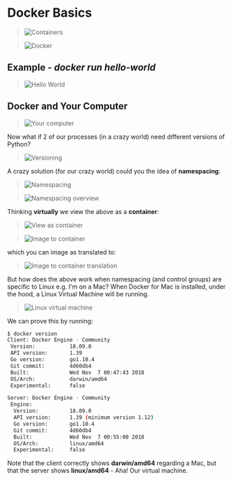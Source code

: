 # Docker Basics

> ![Containers](images/containers.png)

> ![Docker](images/docker.png)

## Example - *docker run hello-world*

> ![Hello World](images/hello-world.png)

## Docker and Your Computer

> ![Your computer](images/your-computer.png)

Now what if 2 of our processes (in a crazy world) need different versions of Python?

> ![Versioning](images/versioning.png)

A crazy solution (for our crazy world) could you the idea of **namespacing**:

> ![Namespacing](images/namespacing.png)

> ![Namespacing overview](images/namespacing-overview.png)

Thinking **virtually** we view the above as a **container**:

> ![View as container](images/view-as-container.png)

> ![Image to container](images/image-to-container.png)

which you can image as translated to:

> ![Image to container translation](images/image-to-container-translation.png)

But how does the above work when namespacing (and control groups) are specific to Linux e.g. I'm on a Mac? When Docker for Mac is installed, under the hood, a Linux Virtual Machine will be running.

> ![Linux virtual machine](images/linux-virtual-machine.png)

We can prove this by running:

```bash
$ docker version
Client: Docker Engine - Community
 Version:           18.09.0
 API version:       1.39
 Go version:        go1.10.4
 Git commit:        4d60db4
 Built:             Wed Nov  7 00:47:43 2018
 OS/Arch:           darwin/amd64
 Experimental:      false

Server: Docker Engine - Community
 Engine:
  Version:          18.09.0
  API version:      1.39 (minimum version 1.12)
  Go version:       go1.10.4
  Git commit:       4d60db4
  Built:            Wed Nov  7 00:55:00 2018
  OS/Arch:          linux/amd64
  Experimental:     false
```

Note that the client correctly shows **darwin/amd64** regarding a Mac, but that the server shows **linux/amd64** - Aha! Our virtual machine.